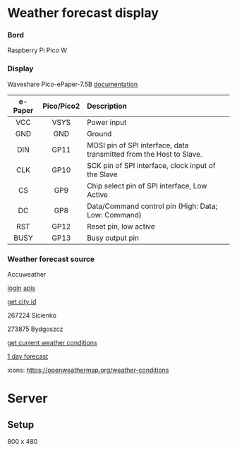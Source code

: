# Weather forecast display


### Bord

Raspberry Pi Pico W

### Display

Waveshare Pico-ePaper-7.5B 
[documentation](https://www.waveshare.com/wiki/Pico-ePaper-7.5-B)



| e-Paper | Pico/Pico2 | Description                                                         |
| :-----: | :--------: | :------------------------------------------------------------------ |
|   VCC   |    VSYS    | Power input                                                         |
|   GND   |    GND     | Ground                                                              |
|   DIN   |    GP11    | MOSI pin of SPI interface, data transmitted from the Host to Slave. |
|   CLK   |    GP10    | SCK pin of SPI interface, clock input of the Slave                  |
|   CS    |    GP9     | Chip select pin of SPI interface, Low Active                        |
|   DC    |    GP8     | Data/Command control pin (High: Data; Low: Command)                 |
|   RST   |    GP12    | Reset pin, low active                                               |
|  BUSY   |    GP13    | Busy output pin                                                     |

### Weather forecast source

Accuweather

[login](https://developer.accuweather.com/user/login?destination=user/481045/app-detail/ea2fc5b4-dad4-4855-97f5-88ceb1355dea&autologout_timeout=1)
[apis](https://developer.accuweather.com/apis)

[get city id](https://developer.accuweather.com/accuweather-locations-api/apis/get/locations/v1/cities/search)

267224 Sicienko

273875 Bydgoszcz

[get current weather conditions](https://developer.accuweather.com/accuweather-current-conditions-api/apis/get/currentconditions/v1/%7BlocationKey%7D)

[1 day forecast](https://developer.accuweather.com/accuweather-forecast-api/apis/get/forecasts/v1/daily/1day/%7BlocationKey%7D)

icons: 
https://openweathermap.org/weather-conditions


# Server

## Setup

800 x 480